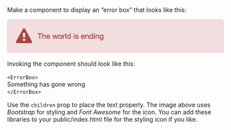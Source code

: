Make a component to display an “error box” that looks like this:  

![Sample Error Box](error.png)

Invoking the component should look like this:  

`<ErrorBox>`  
Something has gone wrong  
`</ErrorBox>`  

Use the `children` prop to place the text properly. The image above 
uses *Bootstrap* for styling and *Font Awesome* for the icon. You can add these
libraries to your public/index.html file for the styling icon if you like.